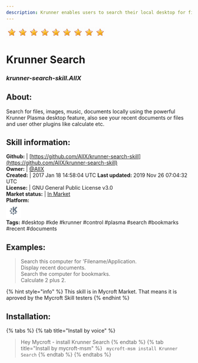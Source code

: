 ```yaml
---  
description: Krunner enables users to search their local desktop for files, images, recent documents, bookmarks and utilize other krunner plugins  
---  
```

![](../.gitbook/assets/star.png)![](../.gitbook/assets/star.png)![](../.gitbook/assets/star.png)![](../.gitbook/assets/star.png)![](../.gitbook/assets/star.png)![](../.gitbook/assets/star.png)![](../.gitbook/assets/star.png)![](../.gitbook/assets/star.png)![](../.gitbook/assets/star.png)  
# Krunner Search  
### _krunner-search-skill.AIIX_  
## About:  
Search for files, images, music, documents locally using the powerful Krunner Plasma desktop feature, also see your recent documents or files and user other plugins like calculate etc.

## Skill information:  
**Github:** | [https://github.com/AIIX/krunner-search-skill](https://github.com/AIIX/krunner-search-skill)  
**Owner:** | [@AIIX](https://github.com/AIIX)  
**Created:** | 2017 Jan 18 14:58:04 UTC  **Last updated:** 2019 Nov 26 07:04:32 UTC  
**License:** | GNU General Public License v3.0  
**Market status:** | [In Market](https://market.mycroft.ai/skill/krunner-search-skill)  
**Platform:**  
 ![](../.gitbook/assets/kde.png)   
**Tags:** \#desktop \#kde \#krunner \#control \#plasma \#search \#bookmarks \#recent \#documents   
## Examples:  
> Search this computer for 'Filename/Application.  
> Display recent documents.  
> Search the computer for bookmarks.  
> Calculate 2 plus 2.  
  
{% hint style="info" %}
This skill is in Mycroft Market. That means it is aproved by the Mycroft Skill testers
{% endhint %}
    
## Installation:  
{% tabs %}
{% tab title="Install by voice" %}
> Hey Mycroft - install Krunner Search
{% endtab %}
  {% tab title="Install by mycroft-msm" %}
``` mycroft-msm install Krunner Search```
{% endtab %}
  {% endtabs %}
  